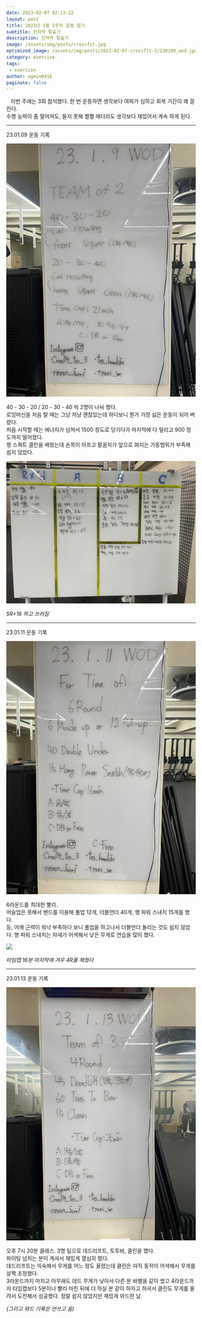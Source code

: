 ```yaml
---
date: 2023-02-07 02:13:22
layout: post
title: 2023년 1월 2주차 운동 일기
subtitle: 인자약 탈출기
description: 인자약 탈출기
image: /assets/img/posts/crossfit.jpg
optimized_image: /assets/img/posts/2023-02-07-crossfit-2/230109_wod.jpg
category: exercise
tags:
 - exercise
author: wgmin0416
paginate: false
---
```


&nbsp;&nbsp; 이번 주에는 3회 참석했다. 한 번 운동하면 생각보다 여파가 심하고 회복 기간이 꽤 걸린다.  
수행 능력이 좀 떨어져도, 들지 못해 쩔쩔 매더라도 생각보다 재밌어서 계속 하게 된다.

<hr/>

23.01.09 운동 기록

<img src="/assets/img/posts/2023-02-07-crossfit-2/230109_wod.jpg"/>

40 - 30 - 20 / 20 - 30 - 40 씩 2명이 나눠 했다.  
로잉머신을 처음 탈 때는 그냥 저냥 괜찮았는데 하다보니 뭔가 가장 싫은 운동이 되어 버렸다.  
처음 시작할 때는 에너지가 넘쳐서 1500 정도로 당기다가 마지막에 다 털리고 900 정도까지 떨어졌다.  
행 스쿼트 클린을 배웠는데 손목이 아프고 팔꿈치가 앞으로 펴지는 가동범위가 부족해 쉽지 않았다. 

<img src="/assets/img/posts/2023-02-07-crossfit-2/230109_record.jpg"/>


*5R+16 하고 쓰러짐* <br/>

<hr/>

23.01.11 운동 기록

<img src="/assets/img/posts/2023-02-07-crossfit-2/230111_wod.jpg"/>

6라운드를 최대한 빨리.  
머슬업은 못해서 밴드를 이용해 풀업 12개, 더블언더 40개, 행 파워 스내치 15개를 했다.  
등, 어깨 근력이 워낙 부족하다 보니 풀업을 하고나서 더블언더 돌리는 것도 쉽지 않았다.
행 파워 스내치는 자세가 어색해서 낮은 무게로 연습을 많이 했다.

<img src="/assets/img/posts/2023-02-07-crossfit-2/230103_record.jpg"/>


*타임캡 16분 마지막에 겨우 4R를 채웠다* <br/>

<hr/>

23.01.13 운동 기록

<img src="/assets/img/posts/2023-02-07-crossfit-2/230113_wod.jpg"/>

오후 7시 20분 클래스. 3명 팀으로 데드리프트, 토투바, 클린을 했다.  
파이팅 넘치는 분이 계셔서 재밌게 열심히 했다.  
데드리프트는 익숙해서 무게를 어느 정도 올렸는데 클린은 아직 동작이 어색해서 무게를 살짝 조정했다.  
3라운드까지 마치고 아무래도 데드 무게가 낮아서 다른 분 바벨을 같이 썼고
4라운드까지 타임캡보다 5분이나 빨리 마친 뒤에 더 하실 분 같이 하자고 하셔서 클린도 무게를 올려서 도전해서 성공했다.
정말 쉽지 않았지만 재밌게 와드한 날.

*(그리고 와드 기록은 안쓰고 옴)* <br/>